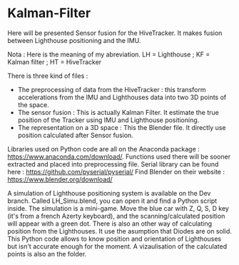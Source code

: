 # Kalman-Filter

Here will be presented Sensor fusion for the HiveTracker. It makes fusion between Lighthouse positioning and the IMU.

Nota : Here is the meaning of my abreviation. LH = Lighthouse ; KF = Kalman filter ; HT = HiveTracker

There is three kind of files :
  - The preprocessing of data from the HiveTracker : this transform accelerations from the IMU and Lighthouses data into two 3D points of the space.
  - The sensor fusion : This is actually Kalman Filter. It estimate the true position of the Tracker using IMU and Lighthouse positioning.
  - The representation on a 3D space : This the Blender file. It directly use position calculated after Sensor fusion.
  
  Libraries used on Python code are all on the Anaconda package : https://www.anaconda.com/download/. Functions used there will be sooner extracted and placed into preprocessing file.
  Serial library can be found here : https://github.com/pyserial/pyserial/
  Find Blender on their website : https://www.blender.org/download/
  
  A simulation of Lighthouse positioning system is available on the Dev branch. Called LH_Simu.blend, you can open it and find a Python script inside. The simulation is a mini-game. Move the blue car with Z, Q, S, D key (it's from a french Azerty keyboard), and the scanning/calculated position will appear with a green dot.
  There is also an other way of calculating position from the Lighthouses. It use the asumption that Diodes are on solid. This Python code allows to know position and orientation of Lighthouses but isn't accurate enough for the moment. A vizaulisation of the calculated points is also an the folder.

